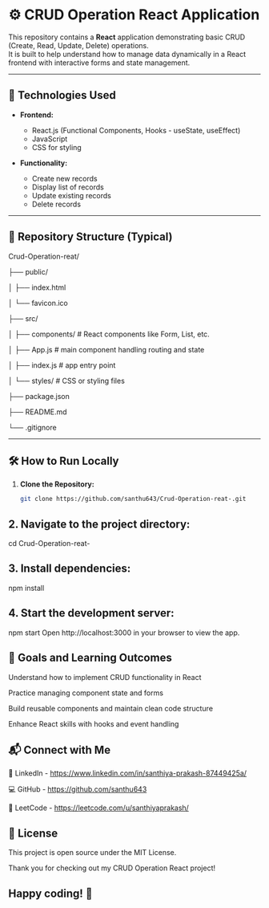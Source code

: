# ⚙️ CRUD Operation React Application

This repository contains a **React** application demonstrating basic CRUD (Create, Read, Update, Delete) operations.  
It is built to help understand how to manage data dynamically in a React frontend with interactive forms and state management.

---

## 🚀 Technologies Used

- **Frontend:**  
  - React.js (Functional Components, Hooks - useState, useEffect)  
  - JavaScript 
  - CSS for styling  

- **Functionality:**  
  - Create new records  
  - Display list of records  
  - Update existing records  
  - Delete records  

---

## 📂 Repository Structure (Typical)

Crud-Operation-reat/

├── public/

│ ├── index.html

│ └── favicon.ico

├── src/

│ ├── components/ # React components like Form, List, etc.

│ ├── App.js # main component handling routing and state

│ ├── index.js # app entry point

│ └── styles/ # CSS or styling files

├── package.json

├── README.md

└── .gitignore


---

## 🛠️ How to Run Locally

1. **Clone the Repository:**

   ```bash
   git clone https://github.com/santhu643/Crud-Operation-reat-.git
## 2. Navigate to the project directory:

cd Crud-Operation-reat-
## 3. Install dependencies:
 
npm install
## 4. Start the development server:
 
npm start
Open http://localhost:3000 in your browser to view the app.

## 🎯 Goals and Learning Outcomes
Understand how to implement CRUD functionality in React

Practice managing component state and forms

Build reusable components and maintain clean code structure

Enhance React skills with hooks and event handling

## 📬 Connect with Me
🔗 LinkedIn - https://www.linkedin.com/in/santhiya-prakash-87449425a/

💻 GitHub - https://github.com/santhu643

🧠 LeetCode - https://leetcode.com/u/santhiyaprakash/

## 📄 License
This project is open source under the MIT License.

Thank you for checking out my CRUD Operation React project!
## Happy coding! 🚀
